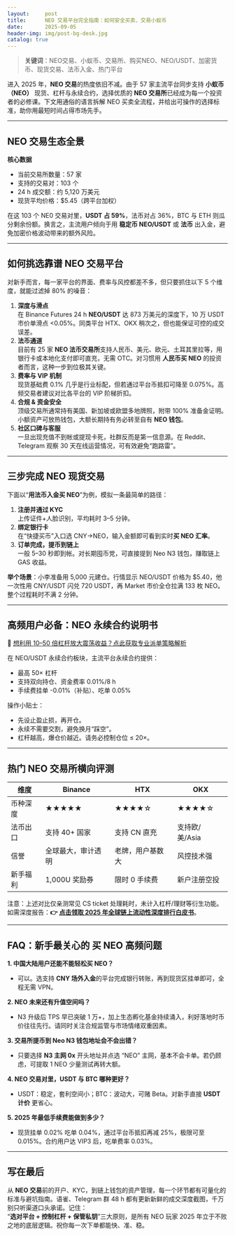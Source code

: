 ```yaml
---
layout:     post
title:      NEO 交易平台完全指南：如何安全买卖、交易小蚁币
date:       2025-09-05
header-img: img/post-bg-desk.jpg
catalog: true
---
```


> **关键词**：NEO交易、小蚁币、交易所、购买NEO、NEO/USDT、加密货币、现货交易、法币入金、热门平台

进入 2025 年，**NEO 交易**的热度依旧不减。由于 57 家主流平台同步支持 **小蚁币（NEO）** 现货、杠杆与永续合约，选择优质的 **NEO 交易所**已经成为每一个投资者的必修课。下文用通俗的语言拆解 NEO 买卖全流程，并给出可操作的选择标准，助你用最短时间占得市场先手。

---

## NEO 交易生态全景

**核心数据**  
- 当前交易所数量：57 家  
- 支持的交易对：103 个  
- 24 h 成交额：约 5,120 万美元  
- 现货平均价格：$5.45（跨平台加权）  

在这 103 个 NE0 交易对里，**USDT 占 59%**，法币对占 36%，BTC 与 ETH 则瓜分剩余份额。换言之，主流用户倾向于用 **稳定币 NEO/USDT** 或 **法币** 出入金，避免加密价格波动带来的额外风险。

---

## 如何挑选靠谱 NEO 交易平台

对新手而言，每一家平台的界面、费率与风控都差不多，但只要抓住以下 5 个维度，就能过滤掉 80% 的噪音：

1. **深度与滑点**  
   在 Binance Futures 24 h **NEO/USDT** 达 873 万美元的深度下，10 万 USDT 市价单滑点 <0.05%。同类平台 HTX、OKX 稍次之，但也能保证可控的成交误差。
2. **法币通道**  
   目前有 25 家 **NEO 法币交易所**支持人民币、美元、欧元、土耳其里拉等，用银行卡或本地化支付即可直充，无需 OTC。对习惯用 **人民币买 NEO** 的投资者而言，这种一步到位极其关键。
3. **费率与 VIP 机制**  
   现货基础费 0.1% 几乎是行业标配，但若通过平台币抵扣可降至 0.075%。高频交易者建议对比各平台的 VIP 阶梯折扣。
4. **合规 & 资金安全**  
   顶级交易所通常持有美国、新加坡或欧盟多地牌照，附带 100% 准备金证明。小额资产可放热钱包，大额长期持有务必转至自有 **NEO 钱包**。
5. **社区口碑与客服**  
   一旦出现充值不到帐或提现卡死，社群反而是第一信息源。在 Reddit、Telegram 观察 30 天在线运营情况，可有效避免“跑路雷”。

---

## 三步完成 NEO 现货交易

下面以“**用法币入金买 NEO**”为例，模拟一条最简单的路径：

1. **注册并通过 KYC**  
   上传证件+人脸识别，平均耗时 3–5 分钟。
2. **绑定银行卡**  
   在“快捷买币”入口选 CNY→NEO，输入金额即可看到实时**买 NEO 汇率**。
3. **订单完成，提币到链上**  
   一般 5–30 秒即到帐。对长期囤币党，可直接提到 Neo N3 钱包，赚取链上 GAS 收益。

**举个场景**：小李准备用 5,000 元建仓。行情显示 NEO/USDT 价格为 $5.40，他一次性用 CNY/USDT 闪兑 720 USDT，再 Market 市价全仓拉满 133 枚 NEO。整个过程耗时不满 2 分钟。

---

## 高频用户必备：NEO 永续合约说明书

👀 [想利用 10–50 倍杠杆放大震荡收益？点此获取专业派单策略解析](https://okxdog.com/)

在 NEO/USDT 永续合约板块，主流平台永续合约提供：

- 最高 50× 杠杆  
- 支持双向持仓、资金费率 0.01%/8 h  
- 手续费挂单 -0.01%（补贴）、吃单 0.05%  

操作小贴士：  
- 先设止盈止损，再开仓。  
- 永续不需要交割，避免换月“踩空”。  
- 杠杆越高，爆仓价越近。请务必控制仓位 ≤ 20×。

---

## 热门 **NEO 交易所**横向评测

| 维度       | Binance           | HTX              | OKX           |
|------------|-------------------|------------------|---------------|
| 币种深度   | ★★★★★  | ★★★★☆  | ★★★★☆ |
| 法币出口   | 支持 40+ 国家     | 支持 CN 直充     | 支持欧/美/Asia|
| 信誉       | 全球最大，审计透明| 老牌，用户基数大 | 风控技术强    |
| 新手福利   | 1,000U 奖励券     | 限时 0 手续费    | 新户注册空投  |

注意：上述对比仅亲测常见 CS ticket 处理耗时，未计入杠杆/理财等衍生功能。如需深度报告：**👉 [点击领取 2025 年全球链上流动性深度排行白皮书](https://okxdog.com/)**。

---

## FAQ：新手最关心的 **买 NEO** 高频问题

**1. 中国大陆用户还能不能轻松买 NEO？**  
- 可以。选支持 **CNY 场外入金**的平台完成银行转账，再到现货区挂单即可，全程无需 VPN。

**2. NEO 未来还有升值空间吗？**  
- N3 升级后 TPS 早已突破 1 万+，加上生态孵化基金持续涌入，利好落地时币价往往先行。请同时关注合规监管与市场情绪双重因素。

**3. 交易所提币到 Neo N3 钱包地址会不会出错？**  
- 只要选择 **N3 主网 0x** 开头地址并点选 “NEO” 主网，基本不会卡单。若仍顾虑，可提取 1 NEO 少量测试再转大额。

**4. NEO 交易对里，USDT 与 BTC 哪种更好？**  
- USDT：稳定，套利空间小；BTC：波动大，可赌 Beta。对新手直接 **USDT 计价** 更省心。

**5. 2025 年最低手续费能做到多少？**  
- 现货挂单 0.02% 吃单 0.04%，通过平台币抵扣再减 25%，极限可至 0.015%。合约用户达 VIP3 后，吃单费率 0.03%。

---

## 写在最后

从 **NEO 交易**前的开户、KYC，到链上钱包的资产管理，每一个环节都有可量化的标准与避坑指南。语雀、Telegram 群 48 h 都有更新新鲜的成交深度截图，千万别只听渠道口头承诺。记住：  
“**选对平台 + 控制杠杆 + 保管私钥**”三大原则，是所有 NEO 玩家 2025 年立于不败之地的底层逻辑。祝你每一次下单都能快、准、稳。